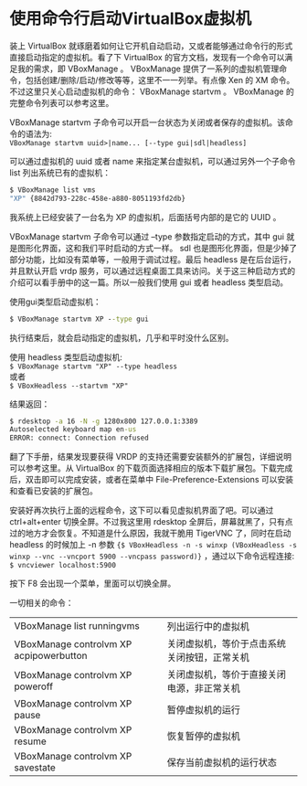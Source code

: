 # 使用命令行启动VirtualBox虚拟机

装上 VirtualBox 就琢磨着如何让它开机自动启动，又或者能够通过命令行的形式直接启动指定的虚拟机。看了下 VirtualBox 的官方文档，发现有一个命令可以满足我的需求，即 VBoxManage 。 VBoxManage 提供了一系列的虚拟机管理命令，包括创建/删除/启动/修改等等，这里不一一列举。有点像 Xen 的 XM 命令。不过这里只关心启动虚拟机的命令： VBoxManage startvm 。 VBoxManage 的完整命令列表可以参考这里。  

VBoxManage startvm 子命令可以开启一台状态为关闭或者保存的虚拟机。该命令的语法为:  
`VBoxManage startvm uuid>|name... [--type gui|sdl|headless]`  

可以通过虚拟机的 uuid 或者 name 来指定某台虚拟机，可以通过另外一个子命令 list 列出系统已有的虚拟机：  
```cmd
$ VBoxManage list vms
"XP" {8842d793-228c-458e-a880-8051193fd2db}
```

我系统上已经安装了一台名为 XP 的虚拟机，后面括号内部的是它的 UUID 。  

VBoxManage startvm 子命令可以通过 –type 参数指定启动的方式，其中 gui 就是图形化界面，这和我们平时启动的方式一样。 sdl 也是图形化界面，但是少掉了部分功能，比如没有菜单等，一般用于调试过程。最后 headless 是在后台运行，并且默认开启 vrdp 服务，可以通过远程桌面工具来访问。关于这三种启动方式的介绍可以看手册中的这一篇。所以一般我们使用 gui 或者 headless 类型启动。  

使用gui类型启动虚拟机：  
```cmd
$ VBoxManage startvm XP --type gui
```

执行结束后，就会启动指定的虚拟机，几乎和平时没什么区别。  

使用 headless 类型启动虚拟机:  
`$ VBoxManage startvm "XP" --type headless`  
或者  
`$ VBoxHeadless --startvm "XP"`  

结果返回：  
```cmd
$ rdesktop -a 16 -N -g 1280x800 127.0.0.1:3389
Autoselected keyboard map en-us
ERROR: connect: Connection refused
```

翻了下手册，结果发现要获得 VRDP 的支持还需要安装额外的扩展包，详细说明可以参考这里。从 VirtualBox 的下载页面选择相应的版本下载扩展包。下载完成后，双击即可以完成安装，或者在菜单中 File-Preference-Extensions 可以安装和查看已安装的扩展包。  

安装好再次执行上面的远程命令，这下可以看见虚拟机界面了吧。可以通过 ctrl+alt+enter 切换全屏。不过我这里用 rdesktop 全屏后，屏幕就黑了，只有点过的地方才会恢复。不知道是什么原因，我就干脆用 TigerVNC 了，同时在启动 headless 的时候加上 -n 参数 `{$ VBoxHeadless -n -s winxp (VBoxHeadless -s winxp --vnc --vncport 5900 --vncpass password)}` ，通过以下命令远程连接:  
`$ vncviewer localhost:5900`  

按下 F8 会出现一个菜单，里面可以切换全屏。  


一切相关的命令：      

|   |   |  
| ----- | ----- |  
| VBoxManage list runningvms | 列出运行中的虚拟机 |  
| VBoxManage controlvm XP acpipowerbutton | 关闭虚拟机，等价于点击系统关闭按钮，正常关机 |  
| VBoxManage controlvm XP poweroff | 关闭虚拟机，等价于直接关闭电源，非正常关机 |  
| VBoxManage controlvm XP pause | 暂停虚拟机的运行 |  
| VBoxManage controlvm XP resume | 恢复暂停的虚拟机 |  
| VBoxManage controlvm XP savestate | 保存当前虚拟机的运行状态 |  
